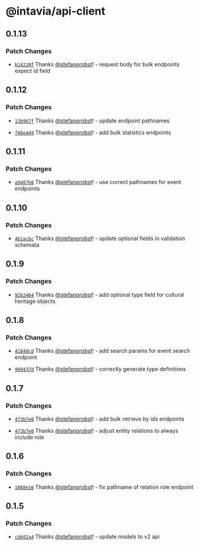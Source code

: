 # @intavia/api-client

## 0.1.13

### Patch Changes

- [`b14220f`](https://github.com/InTaVia/api-client/commit/b14220fa5cb89e224ed82948563bec2dffdda5e1)
  Thanks [@stefanprobst](https://github.com/stefanprobst)! - request body for bulk endpoints expect
  id field

## 0.1.12

### Patch Changes

- [`13b967f`](https://github.com/InTaVia/api-client/commit/13b967f06723e898ea154b86cecc3d503aa7e2e7)
  Thanks [@stefanprobst](https://github.com/stefanprobst)! - update endpoint pathnames

- [`f86e449`](https://github.com/InTaVia/api-client/commit/f86e4498a1698b7ecfa44cb10e14f8a11847847c)
  Thanks [@stefanprobst](https://github.com/stefanprobst)! - add bulk statistics endpoints

## 0.1.11

### Patch Changes

- [`a9487b6`](https://github.com/InTaVia/api-client/commit/a9487b6de97c4159f2222a9c0629e8b2edf6db23)
  Thanks [@stefanprobst](https://github.com/stefanprobst)! - use correct pathnames for event
  endpoints

## 0.1.10

### Patch Changes

- [`4b1acbc`](https://github.com/InTaVia/api-client/commit/4b1acbc0abd484c4266368205a1895ef8ce8b245)
  Thanks [@stefanprobst](https://github.com/stefanprobst)! - update optional fields in validation
  schemata

## 0.1.9

### Patch Changes

- [`92b2464`](https://github.com/InTaVia/api-client/commit/92b2464a65b637235061dc13b441f13126d2c2c3)
  Thanks [@stefanprobst](https://github.com/stefanprobst)! - add optional type field for cultural
  heritage objects

## 0.1.8

### Patch Changes

- [`41848cd`](https://github.com/InTaVia/api-client/commit/41848cd41d98eef6e9b8dc5c5fabb49fdd50b438)
  Thanks [@stefanprobst](https://github.com/stefanprobst)! - add search params for event search
  endpoint

- [`909437d`](https://github.com/InTaVia/api-client/commit/909437dbc6d648a3626a2c52c94eb40df7f57cba)
  Thanks [@stefanprobst](https://github.com/stefanprobst)! - correctly generate type definitions

## 0.1.7

### Patch Changes

- [`473b7e0`](https://github.com/InTaVia/api-client/commit/473b7e0162f91ae329caca4597046c71127c6e07)
  Thanks [@stefanprobst](https://github.com/stefanprobst)! - add bulk retrieve by ids endpoints

- [`473b7e0`](https://github.com/InTaVia/api-client/commit/473b7e0162f91ae329caca4597046c71127c6e07)
  Thanks [@stefanprobst](https://github.com/stefanprobst)! - adjust entity relations to always
  include role

## 0.1.6

### Patch Changes

- [`1888e16`](https://github.com/InTaVia/api-client/commit/1888e16c8d0fe99e6996c6e0ce42365cbbe0f84f)
  Thanks [@stefanprobst](https://github.com/stefanprobst)! - fix pathname of relation role endpoint

## 0.1.5

### Patch Changes

- [`cddd2a4`](https://github.com/InTaVia/api-client/commit/cddd2a4f635d9e2856ebd9bc2971e82db30b60a4)
  Thanks [@stefanprobst](https://github.com/stefanprobst)! - update models to v2 api
